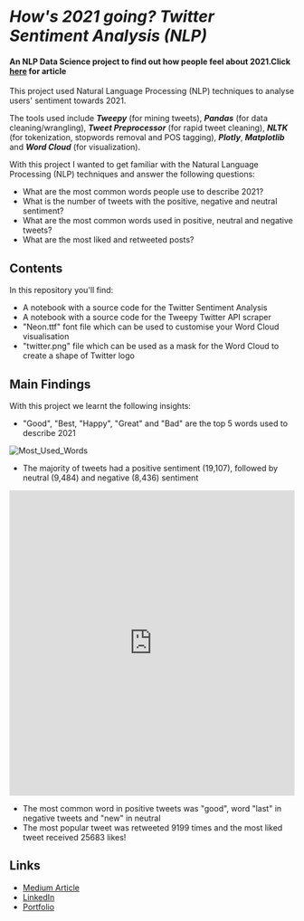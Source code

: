 # _How's 2021 going? Twitter Sentiment Analysis (NLP)_

#### An NLP Data Science project to find out how people feel about 2021.Click [here](link) for article
This project used Natural Language Processing (NLP) techniques to analyse users' sentiment towards 2021.

The tools used include ***Tweepy*** (for mining tweets), ***Pandas*** (for data cleaning/wrangling), ***Tweet Preprocessor*** (for rapid tweet cleaning), ***NLTK*** (for tokenization, stopwords removal and POS tagging), ***Plotly***, ***Matplotlib*** and ***Word Cloud*** (for visualization).

With this project I wanted to get familiar with the Natural Language Processing (NLP) techniques and answer the following questions:

- What are the most common words people use to describe 2021?
- What is the number of tweets with the positive, negative and neutral sentiment?
- What are the most common words used in positive, neutral and negative tweets?
- What are the most liked and retweeted posts?

## Contents

In this repository you'll find:
- A notebook with a source code for the Twitter Sentiment Analysis
- A notebook with a source code for the Tweepy Twitter API scraper
- "Neon.ttf" font file which can be used to customise your Word Cloud visualisation
- "twitter.png" file which can be used as a mask for the Word Cloud to create a shape of Twitter logo

## Main Findings

With this project we learnt the following insights:
- "Good", "Best, "Happy", "Great" and "Bad" are the top 5 words used to describe 2021

![Most_Used_Words](https://user-images.githubusercontent.com/55002027/114279849-86763900-9a2e-11eb-8dd2-796c3d327afe.png)

- The majority of tweets had a positive sentiment (19,107), followed by neutral (9,484) and negative (8,436) sentiment 
<iframe src="https://datapane.com/u/machonsm/reports/my-plot/embed/" width="100%" height="540px" frameBorder="0">Iframe not supported.</iframe>

- The most common word in positive tweets was "good", word "last" in negative tweets and "new" in neutral
- The most popular tweet was retweeted 9199 times and the most liked tweet received 25683 likes!

## Links

- [Medium Article](link)
- [LinkedIn](https://www.linkedin.com/in/sandra-machon/)
- [Portfolio]()



